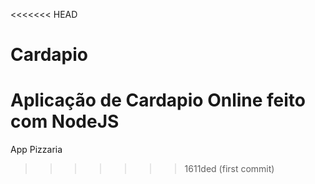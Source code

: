 <<<<<<< HEAD
# Cardapio
Aplicação de Cardapio Online feito com NodeJS 
=======

App Pizzaria
>>>>>>> 1611ded (first commit)
